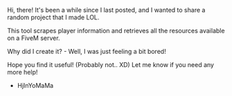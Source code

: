 
Hi, there! It's been a while since I last posted, and I wanted to share a random project that I made LOL.

This tool scrapes player information and retrieves all the resources available on a FiveM server.

Why did I create it? - Well, I was just feeling a bit bored!

Hope you find it useful! (Probably not.. XD)
Let me know if you need any more help!

- HjInYoMaMa
